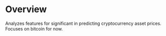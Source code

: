 # Overview
Analyzes features for significant in predicting cryptocurrency asset prices. Focuses on bitcoin for now.
